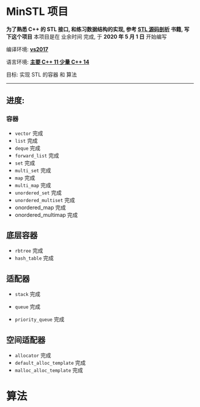 # MinSTL 项目
**为了熟悉 C++ 的 STL 接口, 和练习数据结构的实现, 参考 <u>STL 源码剖析</u> 书籍, 写下这个项目**
本项目是在 业余时间 完成, 于 **2020 年 5 月 1 日** 开始编写

编译环境: <u>**vs2017**</u> 

语言环境: <u>**主要 C++ 11 少量 C++ 14**</u>

目标:
实现 STL 的容器 和 算法

***

## 进度:

### 容器

* `vector`  完成
* `list` 完成
* `deque` 完成
* `forward_list` 完成
* `set` 完成
* `multi_set` 完成
* `map` 完成
* `multi_map` 完成
* `unordered_set` 完成
* `unordered_multiset` 完成
* onordered_map 完成
* onordered_multimap 完成

## 底层容器

* `rbtree` 完成
* `hash_table` 完成

## 适配器

* `stack` 完成

* `queue` 完成
* `priority_queue` 完成

## 空间适配器

* `allocator` 完成
* `default_alloc_template` 完成
* `malloc_alloc_template` 完成

# 算法

